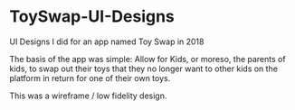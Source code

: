 # ToySwap-UI-Designs
UI Designs I did for an app named Toy Swap in 2018

The basis of the app was simple: Allow for Kids, or moreso, the parents of kids, to swap out their toys that they no longer want to other kids on the platform in return for one of their own toys.

This was a wireframe / low fidelity design.
